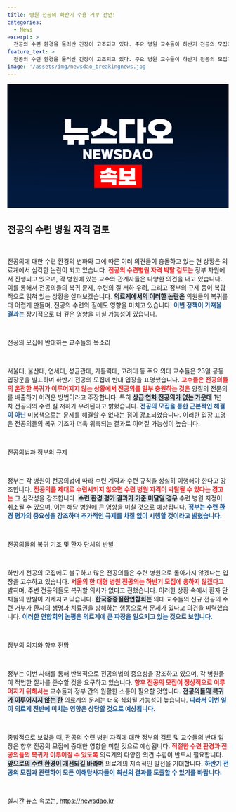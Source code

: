 ```yaml
---
title: 병원 전공의 하반기 수용 거부 선언!
categories:
  - News
excerpt: >
  전공의 수련 환경을 둘러싼 긴장이 고조되고 있다. 주요 병원 교수들이 하반기 전공의 모집에 반대하며, 정부는 수련 병원 자격 박탈도 검토 중. 전공의들의 복귀가 요원한 가운데, 의료계의 불안이 가시화되고 있다!
feature_text: >
  전공의 수련 환경을 둘러싼 긴장이 고조되고 있다. 주요 병원 교수들이 하반기 전공의 모집에 반대하며, 정부는 수련 병원 자격 박탈도 검토 중. 전공의들의 복귀가 요원한 가운데, 의료계의 불안이 가시화되고 있다!
image: '/assets/img/newsdao_breakingnews.jpg'
---
```


<p><img src="/assets/img/newsdao_breakingnews.jpg" alt="ranknews 속보" /></p>

<h2 data-ke-size="size26">전공의 수련 병원 자격 검토</h2>

<p data-ke-size="size16">&nbsp;</p>

<p>전공의에 대한 수련 환경의 변화와 그에 따른 여러 의견들이 충돌하고 있는 현 상황은 의료계에서 심각한 논란이 되고 있습니다. <b><span style="color: #ee2323;">전공의 수련병원 자격 박탈 검토는</span></b> 정부 차원에서 진행되고 있으며, 각 병원에 있는 교수와 관계자들은 다양한 의견을 내고 있습니다. 이를 통해서 전공의들의 복귀 문제, 수련의 질 저하 우려, 그리고 정부의 규제 등이 복합적으로 얽혀 있는 상황을 살펴보겠습니다. <b><span style="background-color: #21538527;">의료계에서의 이러한 논란은</span></b> 의원들의 복귀를 더 어렵게 만들며, 전공의 수련의 질에도 영향을 미치고 있습니다. <b><span style="color: #1a5490;">이번 정책이 가져올 결과는</span></b> 장기적으로 더 깊은 영향을 미칠 가능성이 있습니다.</p>

<p data-ke-size="size16">&nbsp;</p>

<p>전공의 모집에 반대하는 교수들의 목소리</p>

<p data-ke-size="size16">&nbsp;</p>

<p>서울대, 울산대, 연세대, 성균관대, 가톨릭대, 고려대 등 주요 의대 교수들은 23일 공동 입장문을 발표하며 하반기 전공의 모집에 반대 입장을 표명했습니다. <b><span style="color: #ee2323;">교수들은 전공의들의 온전한 복귀가 이루어지지 않는 상황에서 전공의를 일부 충원하는 것은</span></b> 양질의 전문의를 배출하기 어려운 방법이라고 주장합니다. 특히 <b><span style="background-color: #21538527;">상급 연차 전공의가 없는 가운데</span></b> 1년 차 전공의의 수련 질 저하가 우려된다고 밝혔습니다. <b><span style="color: #1a5490;">전공의 모집을 통한 근본적인 해결이 아닌</span></b> 미봉책으로는 문제를 해결할 수 없다는 점이 강조되었습니다. 이러한 입장 표명은 전공의들의 복귀 기조가 더욱 위축되는 결과로 이어질 가능성이 높습니다.</p>

<p data-ke-size="size16">&nbsp;</p>

<p>전공의법과 정부의 규제</p>

<p data-ke-size="size16">&nbsp;</p>

<p>정부는 각 병원이 전공의법에 따라 수련 계약과 수련 규칙을 성실히 이행해야 한다고 강조합니다. <b><span style="color: #ee2323;">전공의를 제대로 수련시키지 않으면 수련 병원 자격이 박탈될 수 있다는 경고는</span></b> 그 심각성을 강조합니다. <b><span style="background-color: #21538527;">수련 환경 평가 결과가 기준 미달일 경우</span></b> 수련 병원 지정이 취소될 수 있으며, 이는 해당 병원에 큰 영향을 미칠 것으로 예상됩니다. <b><span style="color: #1a5490;">정부는 수련 환경 평가의 중요성을 강조하며 추가적인 규제를 차질 없이 시행할 것이라고 밝혔습니다.</span></b></p>

<p data-ke-size="size16">&nbsp;</p>

<p>전공의들의 복귀 기조 및 환자 단체의 반발</p>

<p data-ke-size="size16">&nbsp;</p>

<p>하반기 전공의 모집에도 불구하고 많은 전공의들은 수련 병원으로 돌아가지 않겠다는 입장을 고수하고 있습니다. <b><span style="color: #ee2323;">서울의 한 대형 병원 전공의는 하반기 모집에 응하지 않겠다고</span></b> 밝히며, 주변 전공의들도 복귀할 의사가 없다고 전했습니다. 이러한 상황 속에서 환자 단체들의 반발이 거세지고 있습니다. <b><span style="background-color: #21538527;">한국중증질환연합회는</span></b> 의대 교수들의 신규 전공의 수련 거부가 환자의 생명과 치료권을 방해하는 행동으로서 문제가 있다고 의견을 피력했습니다. <b><span style="color: #1a5490;">이러한 연합회의 논평은 의료계에 큰 파장을 일으키고 있는 것으로 보입니다.</span></b></p>

<p data-ke-size="size16">&nbsp;</p>

<p>정부의 의지와 향후 전망</p>

<p data-ke-size="size16">&nbsp;</p>

<p>정부는 이번 사태를 통해 반복적으로 전공의법의 중요성을 강조하고 있으며, 각 병원들이 적법한 절차를 준수할 것을 요구하고 있습니다. <b><span style="color: #ee2323;">향후 전공의 모집이 정상적으로 이루어지기 위해서는</span></b> 교수들과 정부 간의 원활한 소통이 필요할 것입니다. <b><span style="background-color: #21538527;">전공의들의 복귀가 이루어지지 않는 한</span></b> 의료계의 문제는 더욱 심화될 가능성이 높습니다. <b><span style="color: #1a5490;">따라서 이번 일이 의료계 전반에 미치는 영향은 상당할 것으로 예상됩니다.</span></b></p>

<p data-ke-size="size16">&nbsp;</p>

<p>종합적으로 보았을 때, 전공의 수련 병원 자격에 대한 정부의 검토 및 교수들의 반대 입장은 향후 전공의 모집에 중대한 영향을 미칠 것으로 예상됩니다. <b><span style="color: #ee2323;">적절한 수련 환경과 전공의들의 복귀가 이루어질 수 있도록</span></b> 의료계의 다양한 의견 수렴이 반드시 필요합니다. <b><span style="background-color: #21538527;">앞으로의 수련 환경이 개선되길 바라며</span></b> 의료계의 지속적인 발전을 기대합니다. <b><span style="color: #1a5490;">하반기 전공의 모집과 관련하여 모든 이해당사자들이 최선의 결과를 도출할 수 있기를 바랍니다.</span></b></p>

<p data-ke-size="size16">&nbsp;</p>
실시간 뉴스 속보는, <a href="https://newsdao.kr" rel="dofollow">https://newsdao.kr</a>


